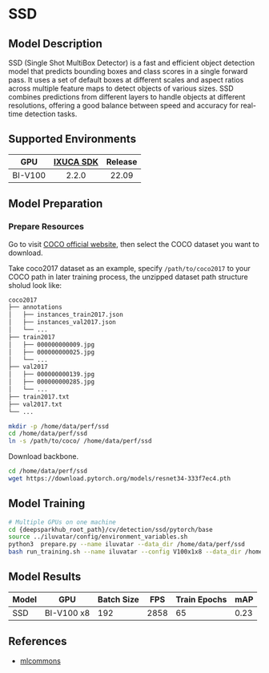 # SSD

## Model Description

SSD (Single Shot MultiBox Detector) is a fast and efficient object detection model that predicts bounding boxes and
class scores in a single forward pass. It uses a set of default boxes at different scales and aspect ratios across
multiple feature maps to detect objects of various sizes. SSD combines predictions from different layers to handle
objects at different resolutions, offering a good balance between speed and accuracy for real-time detection tasks.

## Supported Environments

| GPU    | [IXUCA SDK](https://gitee.com/deep-spark/deepspark#%E5%A4%A9%E6%95%B0%E6%99%BA%E7%AE%97%E8%BD%AF%E4%BB%B6%E6%A0%88-ixuca) | Release |
| :----: | :----: | :----: |
| BI-V100 | 2.2.0     |  22.09  |

## Model Preparation

### Prepare Resources

Go to visit [COCO official website](https://cocodataset.org/#download), then select the COCO dataset you want to
download.

Take coco2017 dataset as an example, specify `/path/to/coco2017` to your COCO path in later training process, the
unzipped dataset path structure sholud look like:

```bash
coco2017
├── annotations
│   ├── instances_train2017.json
│   ├── instances_val2017.json
│   └── ...
├── train2017
│   ├── 000000000009.jpg
│   ├── 000000000025.jpg
│   └── ...
├── val2017
│   ├── 000000000139.jpg
│   ├── 000000000285.jpg
│   └── ...
├── train2017.txt
├── val2017.txt
└── ...
```

```bash
mkdir -p /home/data/perf/ssd
cd /home/data/perf/ssd
ln -s /path/to/coco/ /home/data/perf/ssd
```

Download backbone.

```bash
cd /home/data/perf/ssd
wget https://download.pytorch.org/models/resnet34-333f7ec4.pth
```

## Model Training

```bash
# Multiple GPUs on one machine
cd {deepsparkhub_root_path}/cv/detection/ssd/pytorch/base
source ../iluvatar/config/environment_variables.sh
python3  prepare.py --name iluvatar --data_dir /home/data/perf/ssd
bash run_training.sh --name iluvatar --config V100x1x8 --data_dir /home/data/perf/ssd --backbone_path /home/data/perf/ssd/resnet34-333f7ec4.pth
```

## Model Results

| Model | GPU        | Batch Size | FPS  | Train Epochs | mAP  |
|-------|------------|------------|------|--------------|------|
| SSD   | BI-V100 x8 | 192        | 2858 | 65           | 0.23 |

## References

- [mlcommons](https://github.com/mlcommons/training_results_v0.7/tree/master/NVIDIA/benchmarks/ssd/implementations/pytorch)
